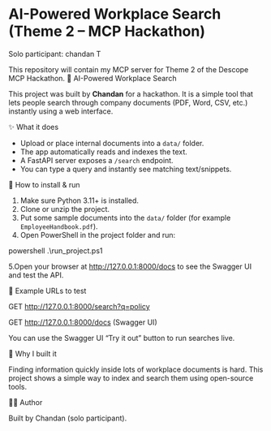 # AI-Powered Workplace Search (Theme 2 – MCP Hackathon)

Solo participant: chandan T

This repository will contain my MCP server for Theme 2 of the Descope MCP Hackathon.
📝 AI-Powered Workplace Search

This project was built by **Chandan** for a hackathon. It is a simple tool that lets people search through company documents (PDF, Word, CSV, etc.) instantly using a web interface.

✨ What it does

- Upload or place internal documents into a `data/` folder.
- The app automatically reads and indexes the text.
- A FastAPI server exposes a `/search` endpoint.
- You can type a query and instantly see matching text/snippets.

🚀 How to install & run

1. Make sure Python 3.11+ is installed.
2. Clone or unzip the project.
3. Put some sample documents into the `data/` folder (for example `EmployeeHandbook.pdf`).
4. Open PowerShell in the project folder and run:

powershell
.\run_project.ps1


5.Open your browser at http://127.0.0.1:8000/docs
 to see the Swagger UI and test the API.

📝 Example URLs to test

GET http://127.0.0.1:8000/search?q=policy

GET http://127.0.0.1:8000/docs (Swagger UI)

You can use the Swagger UI “Try it out” button to run searches live.


🎯 Why I built it

Finding information quickly inside lots of workplace documents is hard.
This project shows a simple way to index and search them using open-source tools.

🙋‍♂️ Author

Built by Chandan (solo participant).

